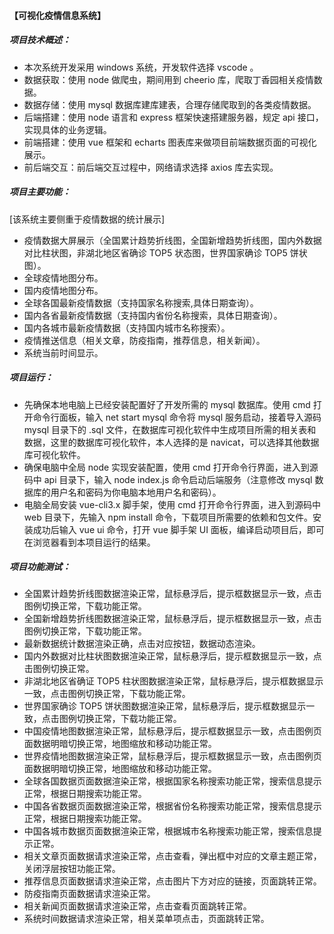 
#### 【可视化疫情信息系统】
##### 项目技术概述：
 - 本次系统开发采用 windows 系统，开发软件选择 vscode 。
 - 数据获取：使用 node 做爬虫，期间用到 cheerio 库，爬取丁香园相关疫情数据。
 - 数据存储：使用 mysql 数据库建库建表，合理存储爬取到的各类疫情数据。
 - 后端搭建：使用 node 语言和 express 框架快速搭建服务器，规定 api 接口，实现具体的业务逻辑。
 - 前端搭建：使用 vue 框架和 echarts 图表库来做项目前端数据页面的可视化展示。
 - 前后端交互：前后端交互过程中，网络请求选择 axios 库去实现。

##### 项目主要功能：
   [该系统主要侧重于疫情数据的统计展示]
 - 疫情数据大屏展示（全国累计趋势折线图，全国新增趋势折线图，国内外数据对比柱状图，非湖北地区省确诊 TOP5 状态图，世界国家确诊 TOP5 饼状图）。
 - 全球疫情地图分布。
 - 国内疫情地图分布。
 - 全球各国最新疫情数据（支持国家名称搜索,具体日期查询）。
 - 国内各省最新疫情数据（支持国内省份名称搜索，具体日期查询）。
 - 国内各城市最新疫情数据（支持国内城市名称搜索）。
 - 疫情推送信息（相关文章，防疫指南，推荐信息，相关新闻）。
 - 系统当前时间显示。


##### 项目运行：
- 先确保本地电脑上已经安装配置好了开发所需的 mysql 数据库。使用 cmd 打开命令行面板，输入 net start mysql 命令将 mysql 服务启动，接着导入源码 mysql 目录下的 .sql 文件，在数据库可视化软件中生成项目所需的相关表和数据，这里的数据库可视化软件，本人选择的是 navicat，可以选择其他数据库可视化软件。
- 确保电脑中全局 node 实现安装配置，使用 cmd 打开命令行界面，进入到源码中 api 目录下，输入 node index.js 命令启动后端服务（注意修改 mysql 数据库的用户名和密码为你电脑本地用户名和密码）。
- 电脑全局安装 vue-cli3.x 脚手架，使用 cmd 打开命令行界面，进入到源码中 web 目录下，先输入 npm install 命令，下载项目所需要的依赖和包文件。安装成功后输入 vue ui 命令，打开 vue 脚手架 UI 面板，编译启动项目后，即可在浏览器看到本项目运行的结果。

##### 项目功能测试：
- 全国累计趋势折线图数据渲染正常，鼠标悬浮后，提示框数据显示一致，点击图例切换正常，下载功能正常。
- 全国新增趋势折线图数据渲染正常，鼠标悬浮后，提示框数据显示一致，点击图例切换正常，下载功能正常。
- 最新数据统计数据渲染正确，点击对应按钮，数据动态渲染。
- 国内外数据对比柱状图数据渲染正常，鼠标悬浮后，提示框数据显示一致，点击图例切换正常。
- 非湖北地区省确证 TOP5 柱状图数据渲染正常，鼠标悬浮后，提示框数据显示一致，点击图例切换正常，下载功能正常。
- 世界国家确诊 TOP5 饼状图数据渲染正常，鼠标悬浮后，提示框数据显示一致，点击图例切换正常，下载功能正常。
- 中国疫情地图数据渲染正常，鼠标悬浮后，提示框数据显示一致，点击图例页面数据明暗切换正常，地图缩放和移动功能正常。
- 世界疫情地图数据渲染正常，鼠标悬浮后，提示框数据显示一致，点击图例页面数据明暗切换正常，地图缩放和移动功能正常。
- 全球各国数据页面数据渲染正常，根据国家名称搜索功能正常，搜索信息提示正常，根据日期搜索功能正常。
- 中国各省数据页面数据渲染正常，根据省份名称搜索功能正常，搜索信息提示正常，根据日期搜索功能正常。
- 中国各城市数据页面数据渲染正常，根据城市名称搜索功能正常，搜索信息提示正常。
- 相关文章页面数据请求渲染正常，点击查看，弹出框中对应的文章主题正常，关闭浮层按钮功能正常。
- 推荐信息页面数据请求渲染正常，点击图片下方对应的链接，页面跳转正常。
- 防疫指南页面数据请求渲染正常。
- 相关新闻页面数据请求渲染正常，点击查看页面跳转正常。
- 系统时间数据请求渲染正常，相关菜单项点击，页面跳转正常。


